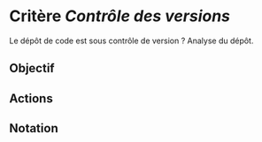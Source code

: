 # Critère *Contrôle des versions*
Le dépôt de code est sous contrôle de version ? Analyse du dépôt.

## Objectif


## Actions


## Notation
